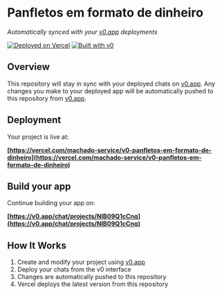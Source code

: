 # Panfletos em formato de dinheiro

*Automatically synced with your [v0.app](https://v0.app) deployments*

[![Deployed on Vercel](https://img.shields.io/badge/Deployed%20on-Vercel-black?style=for-the-badge&logo=vercel)](https://vercel.com/machado-service/v0-panfletos-em-formato-de-dinheiro)
[![Built with v0](https://img.shields.io/badge/Built%20with-v0.app-black?style=for-the-badge)](https://v0.app/chat/projects/NIB09Q1cCnq)

## Overview

This repository will stay in sync with your deployed chats on [v0.app](https://v0.app).
Any changes you make to your deployed app will be automatically pushed to this repository from [v0.app](https://v0.app).

## Deployment

Your project is live at:

**[https://vercel.com/machado-service/v0-panfletos-em-formato-de-dinheiro](https://vercel.com/machado-service/v0-panfletos-em-formato-de-dinheiro)**

## Build your app

Continue building your app on:

**[https://v0.app/chat/projects/NIB09Q1cCnq](https://v0.app/chat/projects/NIB09Q1cCnq)**

## How It Works

1. Create and modify your project using [v0.app](https://v0.app)
2. Deploy your chats from the v0 interface
3. Changes are automatically pushed to this repository
4. Vercel deploys the latest version from this repository